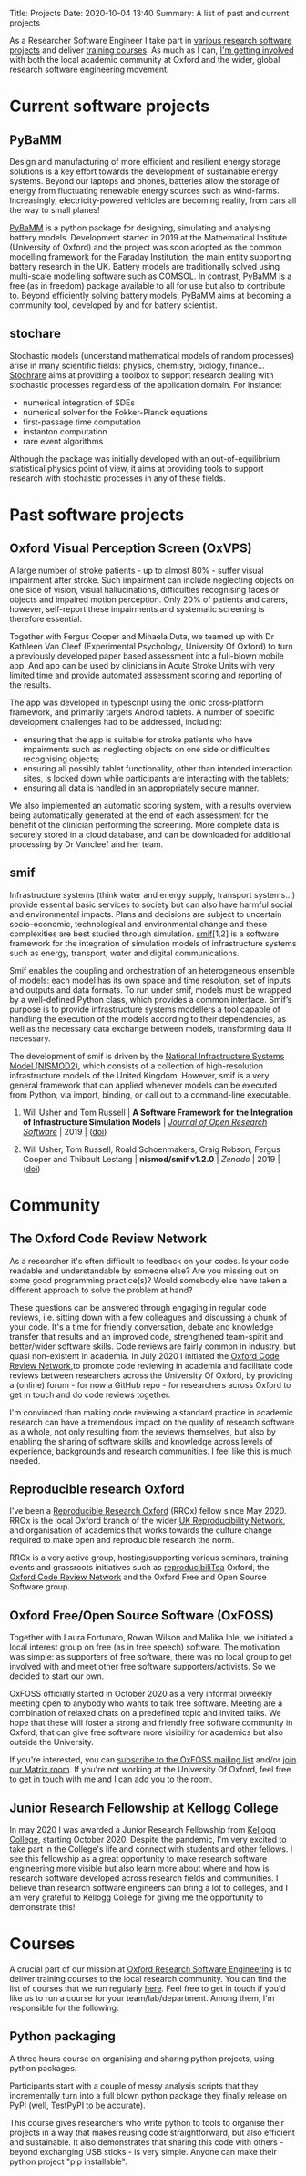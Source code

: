 Title: Projects
Date: 2020-10-04 13:40
Summary: A list of past and current projects

As a Researcher Software Engineer I take part in [various research
software projects](#current-software-projects) and deliver [training
courses](#courses). As much as I can, [I'm getting
involved](#community) with both the local academic community at
Oxford and the wider, global research software engineering movement.

# <a name="current-software-projects"></a> Current software projects

## PyBaMM

Design and manufacturing of more efficient and resilient energy
storage solutions is a key effort towards the development of
sustainable energy systems. Beyond our laptops and phones, batteries
allow the storage of energy from fluctuating renewable energy sources
such as wind-farms.  Increasingly, electricity-powered vehicles are
becoming reality, from cars all the way to small planes!

[PyBaMM](https://www.pybamm.org/) is a python package for designing,
simulating and analysing battery models. Development started in 2019
at the Mathematical Institute (University of Oxford) and the project
was soon adopted as the common modelling framework for the Faraday
Institution, the main entity supporting battery research in the
UK. Battery models are traditionally solved using multi-scale
modelling software such as COMSOL. In contrast, PyBaMM is a free (as
in freedom) package available to all for use but also to contribute
to. Beyond efficiently solving battery models, PyBaMM aims at becoming
a community tool, developed by and for battery scientist.

## stochare

Stochastic models (understand mathematical models of random processes)
arise in many scientific fields: physics, chemistry, biology,
finance... [Stochrare](https://github.com/cbherbert/stochrare) aims at
providing a toolbox to support research dealing with stochastic
processes regardless of the application domain. For instance:

- numerical integration of SDEs
- numerical solver for the Fokker-Planck equations
- first-passage time computation
- instanton computation
- rare event algorithms


Although the package was initially developed with an
out-of-equilibrium statistical physics point of view, it aims at
providing tools to support research with stochastic processes in any
of these fields.

# Past software projects

## Oxford Visual Perception Screen (OxVPS)

A large number of stroke patients - up to almost 80% - suffer visual
impairment after stroke. Such impairment can include neglecting
objects on one side of vision, visual hallucinations, difficulties
recognising faces or objects and impaired motion perception. Only 20%
of patients and carers, however, self-report these impairments and
systematic screening is therefore essential.

Together with Fergus Cooper and Mihaela Duta, we teamed up with Dr
Kathleen Van Cleef (Experimental Psychology, University Of Oxford) to
turn a previously developed paper based assessment into a full-blown
mobile app. And app can be used by clinicians in Acute Stroke Units
with very limited time and provide automated assessment scoring and reporting
of the results.

The app was developed in typescript using the ionic cross-platform
framework, and primarily targets Android tablets. A number of specific
development challenges had to be addressed, including:

- ensuring that the app is suitable for stroke patients who have
  impairments such as neglecting objects on one side or difficulties
  recognising objects;
- ensuring all possibly tablet functionality, other than intended
  interaction sites, is locked down while participants are interacting
  with the tablets;
- ensuring all data is handled in an appropriately secure manner.

We also implemented an automatic scoring system, with a results
overview being automatically generated at the end of each assessment
for the benefit of the clinician performing the screening. More
complete data is securely stored in a cloud database, and can be
downloaded for additional processing by Dr Vancleef and her team.

## smif

Infrastructure systems (think water and energy supply, transport
systems...) provide essential basic services to society but can also
have harmful social and environmental impacts. Plans and decisions are
subject to uncertain socio-economic, technological and environmental
change and these complexities are best studied through simulation.
[smif](https://github.com/nismod/smif)[1,2] is a software framework
for the integration of simulation models of infrastructure systems
such as energy, transport, water and digital communications.

Smif enables the coupling and orchestration of an heterogeneous
ensemble of models: each model has its own space and time resolution,
set of inputs and outputs and data formats. To run under smif, models
must be wrapped by a well-defined Python class, which provides a
common interface. Smif’s purpose is to provide infrastructure systems
modellers a tool capable of handling the execution of the models
according to their dependencies, as well as the necessary data
exchange between models, transforming data if necessary.

The development of smif is driven by the [National Infrastructure
Systems Model (NISMOD2)](https://github.com/nismod/nismod2), which
consists of a collection of high-resolution infrastructure models of
the United Kingdom. However, smif is a very general framework that can
applied whenever models can be executed from Python, via import,
binding, or call out to a command-line executable.

1. Will Usher and Tom Russell | **A Software Framework for the
   Integration of Infrastructure Simulation Models** | [*Journal of
   Open Research Software*](https://openresearchsoftware.metajnl.com/)
   | 2019 | ([doi](https://doi.org/10.5334/jors.265))

1. Will Usher, Tom Russell, Roald Schoenmakers, Craig Robson, Fergus
   Cooper and Thibault Lestang | **nismod/smif v1.2.0** | *Zenodo* |
   2019 | ([doi](http://doi.org/10.5281/zenodo.1309336))

# <a name="community"></a> Community

## The Oxford Code Review Network

As a researcher it's often difficult to feedback on your codes.  Is
your code readable and understandable by someone else? Are you missing
out on some good programming practice(s)? Would somebody else have taken
a different approach to solve the problem at hand?

These questions can be answered through engaging in regular code
reviews, i.e. sitting down with a few colleagues and discussing a
chunk of your code. It's a time for friendly conversation, debate and
knowledge transfer that results and an improved code, strengthened
team-spirit and better/wider software skills. Code reviews are fairly
common in industry, but quasi non-existent in academia. In July 2020 I
initiated the [Oxford Code Review Network](https://github.com/OxfordCodeReviewNet/forum),to promote code reviewing in
academia and facilitate code reviews between researchers across the
University Of Oxford, by providing a (online) forum - for now a GitHub
repo - for researchers across Oxford to get in touch and do code
reviews together.

I'm convinced than making code reviewing a standard practice in
academic research can have a tremendous impact on the quality of
research software as a whole, not only resulting from the reviews
themselves, but also by enabling the sharing of software skills and
knowledge across levels of experience, backgrounds and research
communities.  I feel like this is much needed.

## Reproducible research Oxford

I've been a [Reproducible Research Oxford](https://ox.ukrn.org/)
(RROx) fellow since May 2020. RROx is the local Oxford branch of the
wider [UK Reproducibility Network](https://www.ukrn.org/), and
organisation of academics that works towards the culture change
required to make open and reproducible research the norm.

RROx is a very active group, hosting/supporting various seminars,
training events and grassroots initiatives such as
[reproducibiliTea](https://reproducibilitea.org/journal-clubs/#Oxford)
Oxford, the [Oxford Code Review
Network](https://github.com/OxfordCodeReviewNet/forum) and the Oxford
Free and Open Source Software group.


## Oxford Free/Open Source Software (OxFOSS)

Together with Laura Fortunato, Rowan Wilson and Malika Ihle, we
initiated a local interest group on free (as in free speech)
software. The motivation was simple: as supporters of free
software, there was no local group to get involved with and meet other
free software supporters/activists. So we decided to start our own.

OxFOSS officially started in October 2020 as a very informal biweekly
meeting open to anybody who wants to talk free software. Meeting are a
combination of relaxed chats on a predefined topic and invited
talks. We hope that these will foster a strong and friendly free
software community in Oxford, that can give free software more visibility
for academics but also outside the University.

If you're interested, you can [subscribe to the OxFOSS mailing
list](https://web.maillist.ox.ac.uk/ox/subscribe/foss) and/or [join
our Matrix
room](https://chat.cs.ox.ac.uk/#/room/#oxfoss-general:cs.ox.ac.uk). If
you're not working at the University Of Oxford, feel free [to get in
touch](mailto:thibault.lestang@cs.ox.ac.uk) with me and I can add you
to the room.

## Junior Research Fellowship at Kellogg College

In may 2020 I was awarded a Junior Research Fellowship from [Kellogg
College](https://www.kellogg.ox.ac.uk/), starting
October 2020. Despite the pandemic, I'm very excited to take part in
the College's life and connect with students and other fellows.  I see
this fellowship as a great opportunity to make research software
engineering more visible but also learn more about where and how is
research software developed across research fields and communities. I
believe than research software engineers can bring a lot to colleges,
and I am very grateful to Kellogg College for giving me the
opportunity to demonstrate this!

# <a name="courses"></a> Courses

A crucial part of our mission at [Oxford Research Software
Engineering](https://www.rse.ox.ac.uk/) is to deliver training courses
to the local research community. You can find the list of courses that
we run regularly [here](https://www.rse.ox.ac.uk/training/).  Feel
free to get in touch if you'd like us to run a course for your
team/lab/department.  Among them, I'm responsible for the following:

## Python packaging

A three hours course on organising and sharing python projects, using
python packages.

Participants start with a couple of messy analysis scripts that they
incrementally turn into a full blown python package they finally
release on PyPI (well, TestPyPI to be accurate).

This course gives researchers who write python to tools to organise
their projects in a way that makes reusing code straightforward, but
also efficient and sustainable.  It also demonstrates that sharing
this code with others - beyond exchanging USB sticks - is very
simple. Anyone can make their python project "pip installable".
